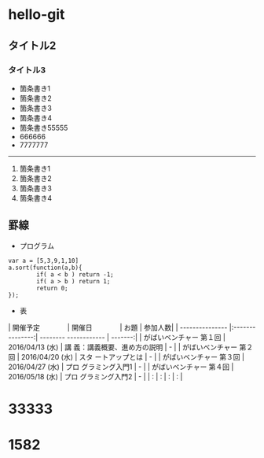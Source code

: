# hello-git
## タイトル2
### タイトル3

 * 箇条書き1
 * 箇条書き2
 * 箇条書き3
 * 箇条書き4
 * 箇条書き55555
 * 666666
 * 7777777

----

 1. 箇条書き1
 1. 箇条書き2
 1. 箇条書き3
 1. 箇条書き4
 
罫線
----

 * プログラム
```
var a = [5,3,9,1,10]
a.sort(function(a,b){
        if( a < b ) return -1;
        if( a > b ) return 1;
        return 0;
});
```
 * 表
 
| 開催予定　　　　| 開催日　　　　| お題
| 参加人数|
| --------------- |:---------------:| --------
------------ | -------:|
| がばいベンチャー 第１回 | 2016/04/13 (水) | 講
義：講義概要、進め方の説明       | -      |
| がばいベンチャー 第２回 | 2016/04/20 (水) | スタ
ートアップとは | -      |
| がばいベンチャー 第３回 | 2016/04/27 (水) | プロ
グラミング入門1 | -        |
| がばいベンチャー 第４回 | 2016/05/18 (水) | プロ
グラミング入門2 | -        |
| : | :               | :      | :       | 

# 33333
# 1582